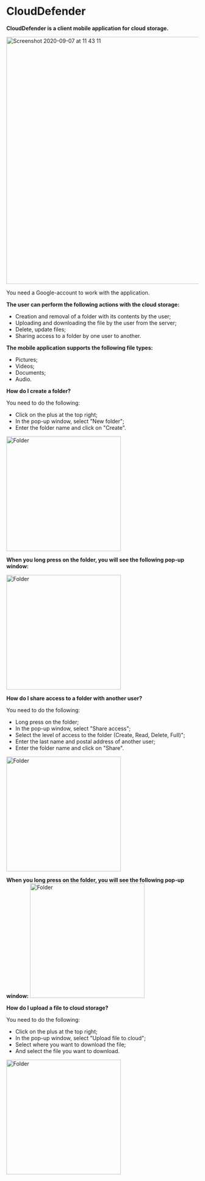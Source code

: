 # CloudDefender

**CloudDefender is a client mobile application for cloud storage.**

<img width="646" alt="Screenshot 2020-09-07 at 11 43 11" src="https://user-images.githubusercontent.com/39344407/92367713-73e5fb00-f0ff-11ea-9e13-8b8cb3e0dc34.png">

You need a Google-account to work with the application.

**The user can perform the following actions with the cloud storage:**

* Creation and removal of a folder with its contents by the user;
* Uploading and downloading the file by the user from the server;
* Delete, update files;
* Sharing access to a folder by one user to another.

**The mobile application supports the following file types:**
* Pictures;
* Videos;
* Documents;
* Audio.

**How do I create a folder?**

You need to do the following:
* Click on the plus at the top right;
* In the pop-up window, select "New folder";
* Enter the folder name and click on "Create".

<img width="300" alt="Folder" src="https://user-images.githubusercontent.com/39344407/92371890-e2798780-f104-11ea-97fb-4d2d25f54b49.png">

**When you long press on the folder, you will see the following pop-up window:**

<img width="300" alt="Folder" src="https://user-images.githubusercontent.com/39344407/92372359-7d726180-f105-11ea-92ae-be0db41f5b19.png">

**How do I share access to a folder with another user?**

You need to do the following:
* Long press on the folder;
* In the pop-up window, select "Share access";
* Select the level of access to the folder (Create, Read, Delete, Full)";
* Enter the last name and postal address of another user;
* Enter the folder name and click on "Share".
<img width="300" alt="Folder" src="https://user-images.githubusercontent.com/39344407/92372742-0be6e300-f106-11ea-9646-7763df5ecfe6.png">

**When you long press on the folder, you will see the following pop-up window:**
<img width="300" alt="Folder" src="https://user-images.githubusercontent.com/39344407/92373770-806e5180-f107-11ea-9a5f-dbfa7824548d.png">

**How do I upload a file to cloud storage?**

You need to do the following:
* Click on the plus at the top right;
* In the pop-up window, select "Upload file to cloud";
* Select where you want to download the file;
* And select the file you want to download.
<img width="300" alt="Folder" src="https://user-images.githubusercontent.com/39344407/92373367-e3131d80-f106-11ea-8d2b-eea694820190.png">
